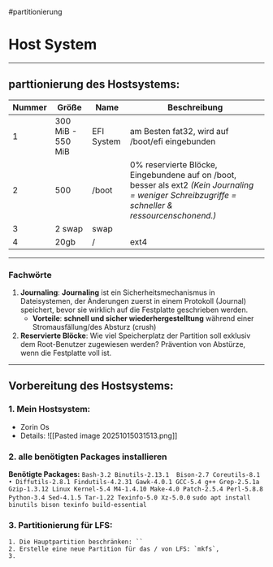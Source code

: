#partitionierung
# Host System

---
## parttionierung des Hostsystems:

| Nummer | Größe             | Name       | Beschreibung                                                                                                                                      |
| ------ | ----------------- | ---------- | ------------------------------------------------------------------------------------------------------------------------------------------------- |
| 1      | 300 MiB - 550 MiB | EFI System | am Besten fat32, wird auf /boot/efi eingebunden                                                                                                   |
| 2      | 500               | /boot      | 0% reservierte Blöcke, Eingebundene auf on /boot, besser als ext2 *(Kein Journaling = weniger Schreibzugriffe = schneller & ressourcenschonend.)* |
| 3      | 2 swap            | swap       |                                                                                                                                                   |
| 4      | 20gb              | /          | ext4                                                                                                                                              |

---
### Fachwörte
1. **Journaling**: **Journaling** ist ein Sicherheitsmechanismus in Dateisystemen, der Änderungen zuerst in einem Protokoll (Journal) speichert, bevor sie wirklich auf die Festplatte geschrieben werden. 
	- **Vorteile**: **schnell und sicher wiederhergestelltung** während einer Stromausfällung/des Absturz (crush)
2. **Reservierte Blöcke**: Wie viel Speicherplatz der Partition soll exklusiv dem Root-Benutzer zugewiesen werden? Prävention von Abstürze, wenn die Festplatte voll ist. 

---
## Vorbereitung des Hostsystems:

### 1. Mein Hostsystem:

- Zorin Os
- Details: 
	![[Pasted image 20251015031513.png]]

### 2. alle benötigten Packages installieren
**Benötigte Packages:** `Bash-3.2 Binutils-2.13.1  Bison-2.7 Coreutils-8.1 • Diffutils-2.8.1 Findutils-4.2.31 Gawk-4.0.1 GCC-5.4 g++ Grep-2.5.1a Gzip-1.3.12 Linux Kernel-5.4 M4-1.4.10 Make-4.0 Patch-2.5.4 Perl-5.8.8 Python-3.4 Sed-4.1.5 Tar-1.22 Texinfo-5.0 Xz-5.0.0`
`sudo apt install binutils bison texinfo build-essential`
### 3. Partitionierung für LFS:
	1. Die Hauptpartition beschränken: ``
	2. Erstelle eine neue Partition für das / von LFS: `mkfs`, 
	3. 